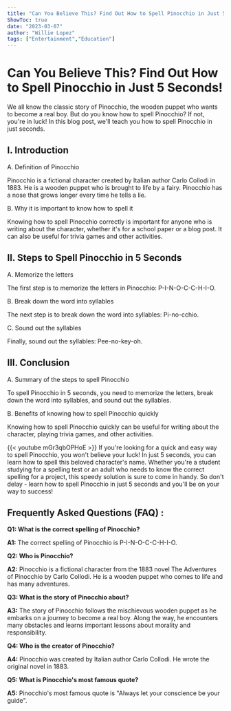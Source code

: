 ```yaml
---
title: "Can You Believe This? Find Out How to Spell Pinocchio in Just 5 Seconds!"
ShowToc: true 
date: "2023-03-07"
author: "Willie Lopez" 
tags: ["Entertainment","Education"]
---
```

# Can You Believe This? Find Out How to Spell Pinocchio in Just 5 Seconds!

We all know the classic story of Pinocchio, the wooden puppet who wants to become a real boy. But do you know how to spell Pinocchio? If not, you're in luck! In this blog post, we'll teach you how to spell Pinocchio in just  seconds.

## I. Introduction

A. Definition of Pinocchio 

Pinocchio is a fictional character created by Italian author Carlo Collodi in 1883. He is a wooden puppet who is brought to life by a fairy. Pinocchio has a nose that grows longer every time he tells a lie.

B. Why it is important to know how to spell it

Knowing how to spell Pinocchio correctly is important for anyone who is writing about the character, whether it's for a school paper or a blog post. It can also be useful for trivia games and other activities.

## II. Steps to Spell Pinocchio in 5 Seconds

A. Memorize the letters

The first step is to memorize the letters in Pinocchio: P-I-N-O-C-C-H-I-O.

B. Break down the word into syllables

The next step is to break down the word into syllables: Pi-no-cchio.

C. Sound out the syllables

Finally, sound out the syllables: Pee-no-key-oh.

## III. Conclusion

A. Summary of the steps to spell Pinocchio

To spell Pinocchio in 5 seconds, you need to memorize the letters, break down the word into syllables, and sound out the syllables.

B. Benefits of knowing how to spell Pinocchio quickly

Knowing how to spell Pinocchio quickly can be useful for writing about the character, playing trivia games, and other activities.

{{< youtube mGr3qbOPHoE >}} 
If you're looking for a quick and easy way to spell Pinocchio, you won't believe your luck! In just 5 seconds, you can learn how to spell this beloved character's name. Whether you're a student studying for a spelling test or an adult who needs to know the correct spelling for a project, this speedy solution is sure to come in handy. So don't delay - learn how to spell Pinocchio in just 5 seconds and you'll be on your way to success!

## Frequently Asked Questions (FAQ) :
**Q1: What is the correct spelling of Pinocchio?**

**A1:** The correct spelling of Pinocchio is P-I-N-O-C-C-H-I-O. 

**Q2: Who is Pinocchio?**

**A2:** Pinocchio is a fictional character from the 1883 novel The Adventures of Pinocchio by Carlo Collodi. He is a wooden puppet who comes to life and has many adventures. 

**Q3: What is the story of Pinocchio about?**

**A3:** The story of Pinocchio follows the mischievous wooden puppet as he embarks on a journey to become a real boy. Along the way, he encounters many obstacles and learns important lessons about morality and responsibility. 

**Q4: Who is the creator of Pinocchio?**

**A4:** Pinocchio was created by Italian author Carlo Collodi. He wrote the original novel in 1883. 

**Q5: What is Pinocchio's most famous quote?**

**A5:** Pinocchio's most famous quote is "Always let your conscience be your guide".





